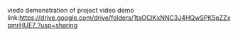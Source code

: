 viedo demonstration of project
video demo link:https://drive.google.com/drive/folders/1taOClKxNNC3J4HQwSPK5eZZxpmrHUE7_?usp=sharing
